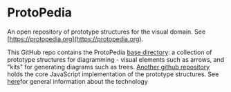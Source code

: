 ProtoPedia
===============

An open repository of prototype structures for the visual domain. See
[https://protopedia.org](https://protopedia.org).

This GitHub repo contains the ProtoPedia [base directory](https://protopedia.org/doc/code.html#codeWork): a collection of prototype structures
for diagramming - visual elements such as arrows, and "kits" for generating diagrams such as trees.
[Another github repository](https://github.com/chrisGoad/prototypetrees) holds
the core JavaScript implementation of the prototype structures.
See [here](https://medium.com/dailyjs/prototype-trees-as-javascript-components-fad6c8fb4454)for general information about the technology




